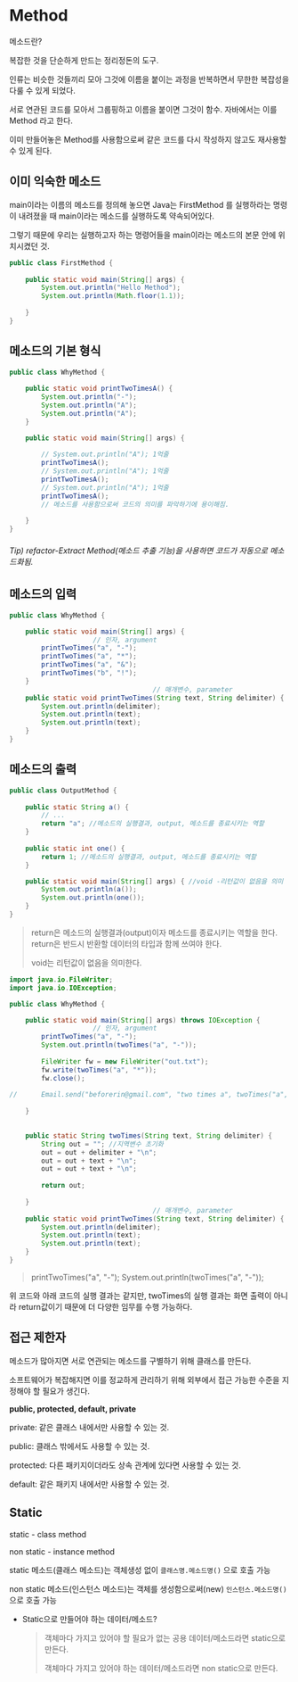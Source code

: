 # Method

메소드란? 

복잡한 것을 단순하게 만드는 정리정돈의 도구.  

인류는 비슷한 것들끼리 모아 그것에 이름을 붙이는 과정을 반복하면서 무한한 복잡성을 다룰 수 있게 되었다. 

서로 연관된 코드를 모아서 그룹핑하고 이름을 붙이면 그것이 함수. 자바에서는 이를 Method 라고 한다. 

이미 만들어놓은 Method를 사용함으로써 같은 코드를 다시 작성하지 않고도 재사용할 수 있게 된다. 



## 이미 익숙한 메소드

main이라는 이름의 메소드를 정의해 놓으면 Java는 FirstMethod 를 실행하라는 명령이 내려졌을 때 main이라는 메소드를 실행하도록 약속되어있다. 

그렇기 때문에 우리는 실행하고자 하는 명령어들을 main이라는 메소드의 본문 안에 위치시켰던 것. 

```java
public class FirstMethod {
	
	public static void main(String[] args) {
		System.out.println("Hello Method");
		System.out.println(Math.floor(1.1));
		
	}
}
```



## 메소드의 기본 형식 

```java
public class WhyMethod {
	
	public static void printTwoTimesA() {
		System.out.println("-");
		System.out.println("A");
		System.out.println("A");
	}

	public static void main(String[] args) {
		
		// System.out.println("A"); 1억줄
		printTwoTimesA();
		// System.out.println("A"); 1억줄
		printTwoTimesA();
		// System.out.println("A"); 1억줄
		printTwoTimesA(); 
		// 메소드를 사용함으로써 코드의 의미를 파악하기에 용이해짐. 
		
	}
}
```

###### Tip) refactor-Extract Method(메소드 추출 기능)을 사용하면 코드가 자동으로 메소드화됨. 



## 메소드의 입력

```java
public class WhyMethod {

	public static void main(String[] args) {
					 // 인자, argument
		printTwoTimes("a", "-");
		printTwoTimes("a", "*");
		printTwoTimes("a", "&");
		printTwoTimes("b", "!");	
	}
									// 매개변수, parameter
	public static void printTwoTimes(String text, String delimiter) {
		System.out.println(delimiter);
		System.out.println(text);
		System.out.println(text);
	}
}
```



## 메소드의 출력

```java
public class OutputMethod {
	
	public static String a() {
		// ... 
		return "a"; //메소드의 실행결과, output, 메소드를 종료시키는 역할
	}
	
	public static int one() {
		return 1; //메소드의 실행결과, output, 메소드를 종료시키는 역할
	}

	public static void main(String[] args) { //void -리턴값이 없음을 의미 
		System.out.println(a());
		System.out.println(one());
	}
}
```

> return은 메소드의 실행결과(output)이자 메소드를 종료시키는 역할을 한다. return은 반드시 반환할 데이터의  타입과 함께 쓰여야 한다. 
>
> void는 리턴값이 없음을 의미한다. 

```java
import java.io.FileWriter;
import java.io.IOException;

public class WhyMethod {

	public static void main(String[] args) throws IOException {
					 // 인자, argument
		printTwoTimes("a", "-");
		System.out.println(twoTimes("a", "-")); 
		
		FileWriter fw = new FileWriter("out.txt");
		fw.write(twoTimes("a", "*"));
		fw.close();
		
//		Email.send("beforerin@gmail.com", "two times a", twoTimes("a", "&"));
		
	}
	

	public static String twoTimes(String text, String delimiter) {
		String out = ""; //지역변수 초기화
		out = out + delimiter + "\n";
		out = out + text + "\n";
		out = out + text + "\n";
		
		return out;
		
	}
									// 매개변수, parameter
	public static void printTwoTimes(String text, String delimiter) {
		System.out.println(delimiter);
		System.out.println(text);
		System.out.println(text);
	}
}
```

> printTwoTimes("a", "-");
> System.out.println(twoTimes("a", "-")); 

위 코드와 아래 코드의 실행 결과는 같지만, twoTimes의 실행 결과는 화면 출력이 아니라 return값이기 때문에 더 다양한 임무를 수행 가능하다. 



## 접근 제한자 

메소드가 많아지면 서로 연관되는 메소드를 구별하기 위해 클래스를 만든다. 

소프트웨어가 복잡해지면 이를 정교하게 관리하기 위해 외부에서 접근 가능한 수준을 지정해야 할 필요가 생긴다. 

**public, protected, default, private**

private: 같은 클래스 내에서만 사용할 수 있는 것. 

public: 클래스 밖에서도 사용할 수 있는 것. 

protected: 다른 패키지이더라도 상속 관계에 있다면 사용할 수 있는 것. 

default: 같은 패키지 내에서만 사용할 수 있는 것. 



## Static

static - class method

non static - instance method



static 메소드(클래스 메소드)는 객체생성 없이 `클래스명.메소드명()` 으로 호출 가능

non static 메소드(인스턴스 메소드)는 객체를 생성함으로써(new) `인스턴스.메소드명()`으로 호출 가능 



* Static으로 만들어야 하는 데이터/메소드? 

  > 객체마다 가지고 있어야 할 필요가 없는 공용 데이터/메소드라면 static으로 만든다. 
  >
  > 객체마다 가지고 있어야 하는 데이터/메소드라면 non static으로 만든다. 